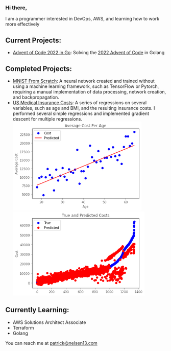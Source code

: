 ### Hi there,

I am a programmer interested in DevOps, AWS, and learning how to work more effectively

## Current Projects:
- [Advent of Code 2022 in Go](https://github.com/nelsen129/adventofcode-2022-go): Solving the [2022 Advent of Code](https://adventofcode.com/2022) in Golang

## Completed Projects:
- [MNIST From Scratch](https://github.com/nelsen129/mnist-from-scratch): A neural network created and trained without using a machine learning framework, such as TensorFlow or Pytorch, requiring a manual implementation of data processing, network creation, and backpropagation.
- [US Medical Insurance Costs](https://github.com/nelsen129/us-medical-insurance-costs): A series of regressions on several variables, such as age and BMI, and the resulting insurance costs. I performed several simple regressions and implemented gradient descent for multiple regressions.  
![jpg](images/insurance_age_cost.png)
![jpg](images/insurance_multiple_cost.png)

## Currently Learning:
- AWS Solutions Architect Associate
- Terraform
- Golang


You can reach me at patrick@nelsen13.com 
